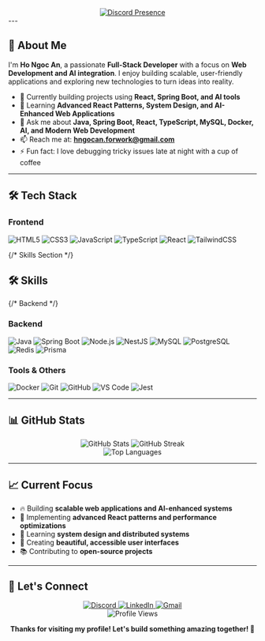 <div align="center">
  <a href="https://discord.com/users/1291013382849167542">
    <img src="https://lanyard.cnrad.dev/api/467540097772945409?showDisplayName=true&idleMessage=Just%20a%20normal%20developer" alt="Discord Presence"/>
  </a>
</div>
---

## 🚀 About Me

I'm **Ho Ngoc An**, a passionate **Full-Stack Developer** with a focus on **Web Development and AI integration**. I enjoy building scalable, user-friendly applications and exploring new technologies to turn ideas into reality.  

- 🔭 Currently building projects using **React, Spring Boot, and AI tools**  
- 🌱 Learning **Advanced React Patterns, System Design, and AI-Enhanced Web Applications**  
- 💬 Ask me about **Java, Spring Boot, React, TypeScript, MySQL, Docker, AI, and Modern Web Development**  
- 📫 Reach me at: **hngocan.forwork@gmail.com**  
- ⚡ Fun fact: I love debugging tricky issues late at night with a cup of coffee  

---

## 🛠️ Tech Stack

### Frontend
![HTML5](https://img.shields.io/badge/html5-%23E34F26.svg?style=for-the-badge&logo=html5&logoColor=white)
![CSS3](https://img.shields.io/badge/css3-%231572B6.svg?style=for-the-badge&logo=css3&logoColor=white)
![JavaScript](https://img.shields.io/badge/javascript-%23323330.svg?style=for-the-badge&logo=javascript&logoColor=%23F7DF1E)
![TypeScript](https://img.shields.io/badge/typescript-%23007ACC.svg?style=for-the-badge&logo=typescript&logoColor=white)
![React](https://img.shields.io/badge/react-%2320232a.svg?style=for-the-badge&logo=react&logoColor=%2361DAFB)
![TailwindCSS](https://img.shields.io/badge/tailwindcss-%2338B2AC.svg?style=for-the-badge&logo=tailwind-css&logoColor=white)

{/* Skills Section */}
<section className="w-full max-w-4xl mt-16">
  <h2 className="text-2xl font-semibold mb-4">🛠️ Skills</h2>

  {/* Backend */}
  <h3 className="text-xl font-semibold mb-2">Backend</h3>
  <div className="flex flex-wrap gap-2">
    <Image src="https://img.shields.io/badge/Java-%23ED8B00.svg?style=for-the-badge&logo=java&logoColor=white" alt="Java" width={90} height={30} />
    <Image src="https://img.shields.io/badge/Spring%20Boot-%236DB33F.svg?style=for-the-badge&logo=spring&logoColor=white" alt="Spring Boot" width={130} height={30} />
    <Image src="https://img.shields.io/badge/node.js-6DA55F?style=for-the-badge&logo=node.js&logoColor=white" alt="Node.js" width={100} height={30} />
    <Image src="https://img.shields.io/badge/nestjs-%23E0234E.svg?style=for-the-badge&logo=nestjs&logoColor=white" alt="NestJS" width={100} height={30} />
    <Image src="https://img.shields.io/badge/mysql-%2300f.svg?style=for-the-badge&logo=mysql&logoColor=white" alt="MySQL" width={100} height={30} />
    <Image src="https://img.shields.io/badge/postgresql-%23316192.svg?style=for-the-badge&logo=postgresql&logoColor=white" alt="PostgreSQL" width={120} height={30} />
    <Image src="https://img.shields.io/badge/redis-%23DC382D.svg?style=for-the-badge&logo=redis&logoColor=white" alt="Redis" width={100} height={30} />
    <Image src="https://img.shields.io/badge/prisma-2D3748?style=for-the-badge&logo=prisma&logoColor=white" alt="Prisma" width={100} height={30} />
  </div>
</section>

### Tools & Others
![Docker](https://img.shields.io/badge/docker-%230db7ed.svg?style=for-the-badge&logo=docker&logoColor=white)
![Git](https://img.shields.io/badge/git-%23F05032.svg?style=for-the-badge&logo=git&logoColor=white)
![GitHub](https://img.shields.io/badge/github-%23121011.svg?style=for-the-badge&logo=github&logoColor=white)
![VS Code](https://img.shields.io/badge/VS%20Code-007ACC?style=for-the-badge&logo=visual-studio-code&logoColor=white)
![Jest](https://img.shields.io/badge/jest-C21325?style=for-the-badge&logo=jest&logoColor=white)

---

## 📊 GitHub Stats

<div align="center">
  <img src="https://github-readme-stats.vercel.app/api?username=ngocan-kyu&theme=omni&hide_border=false&include_all_commits=true&count_private=false" alt="GitHub Stats" />
  <img src="https://github-readme-streak-stats.herokuapp.com/?user=ngocan-kyu&theme=omni&hide_border=false" alt="GitHub Streak" />
</div>

<div align="center">
  <img src="https://github-readme-stats.vercel.app/api/top-langs/?username=ngocan-kyu&theme=omni&hide_border=false&include_all_commits=true&count_private=false&layout=compact" alt="Top Languages" />
</div>

---

## 📈 Current Focus

- 🔥 Building **scalable web applications and AI-enhanced systems**  
- 🎯 Implementing **advanced React patterns and performance optimizations**  
- 🧠 Learning **system design and distributed systems**  
- 🎨 Creating **beautiful, accessible user interfaces**  
- 📚 Contributing to **open-source projects**  

---

## 🤝 Let's Connect

<div align="center">
  <a href="https://discord.com/users/467540097772945409">
    <img src="https://img.shields.io/badge/Discord-5865F2?style=for-the-badge&logo=discord&logoColor=white" alt="Discord"/>
  </a>
  <a href="https://www.linkedin.com/in/hngocan/">
    <img src="https://img.shields.io/badge/LinkedIn-0A66C2?style=for-the-badge&logo=linkedin&logoColor=white" alt="LinkedIn"/>
  </a>
  <a href="mailto:hngocan.forwork@gmail.com">
    <img src="https://img.shields.io/badge/Gmail-D14836?style=for-the-badge&logo=gmail&logoColor=white" alt="Gmail"/>
  </a>
</div>


<div align="center">
  <img src="https://komarev.com/ghpvc/?username=ngocan-kyu&style=flat-square&color=blue" alt="Profile Views"/>
  
  **Thanks for visiting my profile! Let's build something amazing together! 🚀**
</div>
